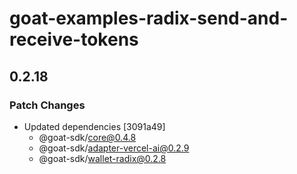 # goat-examples-radix-send-and-receive-tokens

## 0.2.18

### Patch Changes

- Updated dependencies [3091a49]
  - @goat-sdk/core@0.4.8
  - @goat-sdk/adapter-vercel-ai@0.2.9
  - @goat-sdk/wallet-radix@0.2.8
